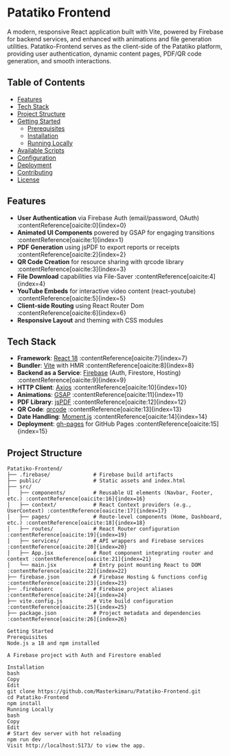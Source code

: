 # Patatiko Frontend

A modern, responsive React application built with Vite, powered by Firebase for backend services, and enhanced with animations and file generation utilities. Patatiko-Frontend serves as the client-side of the Patatiko platform, providing user authentication, dynamic content pages, PDF/QR code generation, and smooth interactions.

## Table of Contents

- [Features](#features)  
- [Tech Stack](#tech-stack)  
- [Project Structure](#project-structure)  
- [Getting Started](#getting-started)  
  - [Prerequisites](#prerequisites)  
  - [Installation](#installation)  
  - [Running Locally](#running-locally)  
- [Available Scripts](#available-scripts)  
- [Configuration](#configuration)  
- [Deployment](#deployment)  
- [Contributing](#contributing)  
- [License](#license)  

## Features

- **User Authentication** via Firebase Auth (email/password, OAuth) :contentReference[oaicite:0]{index=0}  
- **Animated UI Components** powered by GSAP for engaging transitions :contentReference[oaicite:1]{index=1}  
- **PDF Generation** using jsPDF to export reports or receipts :contentReference[oaicite:2]{index=2}  
- **QR Code Creation** for resource sharing with qrcode library :contentReference[oaicite:3]{index=3}  
- **File Download** capabilities via File-Saver :contentReference[oaicite:4]{index=4}  
- **YouTube Embeds** for interactive video content (react-youtube) :contentReference[oaicite:5]{index=5}  
- **Client-side Routing** using React Router Dom :contentReference[oaicite:6]{index=6}  
- **Responsive Layout** and theming with CSS modules  

## Tech Stack

- **Framework**: [React 18](https://react.dev/) :contentReference[oaicite:7]{index=7}  
- **Bundler**: [Vite](https://vitejs.dev/) with HMR :contentReference[oaicite:8]{index=8}  
- **Backend as a Service**: [Firebase](https://firebase.google.com/) (Auth, Firestore, Hosting) :contentReference[oaicite:9]{index=9}  
- **HTTP Client**: [Axios](https://axios-http.com/) :contentReference[oaicite:10]{index=10}  
- **Animations**: [GSAP](https://greensock.com/gsap/) :contentReference[oaicite:11]{index=11}  
- **PDF Library**: [jsPDF](https://github.com/parallax/jsPDF) :contentReference[oaicite:12]{index=12}  
- **QR Code**: [qrcode](https://github.com/soldair/node-qrcode) :contentReference[oaicite:13]{index=13}  
- **Date Handling**: [Moment.js](https://momentjs.com/) :contentReference[oaicite:14]{index=14}  
- **Deployment**: [gh-pages](https://github.com/tschaub/gh-pages) for GitHub Pages :contentReference[oaicite:15]{index=15}  

## Project Structure

```text
Patatiko-Frontend/
├── .firebase/              # Firebase build artifacts
├── public/                 # Static assets and index.html
├── src/
│   ├── components/         # Reusable UI elements (Navbar, Footer, etc.) :contentReference[oaicite:16]{index=16}
│   ├── context/            # React Context providers (e.g., UserContext) :contentReference[oaicite:17]{index=17}
│   ├── pages/              # Route-level components (Home, Dashboard, etc.) :contentReference[oaicite:18]{index=18}
│   ├── routes/             # React Router configuration :contentReference[oaicite:19]{index=19}
│   ├── services/           # API wrappers and Firebase services :contentReference[oaicite:20]{index=20}
│   ├── App.jsx             # Root component integrating router and context :contentReference[oaicite:21]{index=21}
│   └── main.jsx            # Entry point mounting React to DOM :contentReference[oaicite:22]{index=22}
├── firebase.json           # Firebase Hosting & functions config :contentReference[oaicite:23]{index=23}
├── .firebaserc             # Firebase project aliases :contentReference[oaicite:24]{index=24}
├── vite.config.js          # Vite build configuration :contentReference[oaicite:25]{index=25}
├── package.json            # Project metadata and dependencies :contentReference[oaicite:26]{index=26}

Getting Started
Prerequisites
Node.js ≥ 18 and npm installed

A Firebase project with Auth and Firestore enabled

Installation
bash
Copy
Edit
git clone https://github.com/Masterkimaru/Patatiko-Frontend.git
cd Patatiko-Frontend
npm install
Running Locally
bash
Copy
Edit
# Start dev server with hot reloading
npm run dev
Visit http://localhost:5173/ to view the app.